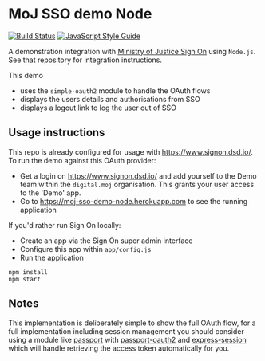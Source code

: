# MoJ SSO demo Node

[![Build Status](https://travis-ci.org/ministryofjustice/moj-sso-demo-node.svg?branch=master)](https://travis-ci.org/ministryofjustice/moj-sso-demo-node?branch=master) [![JavaScript Style Guide](https://img.shields.io/badge/code%20style-standard-brightgreen.svg)](http://standardjs.com/)

A demonstration integration with [Ministry of Justice Sign On](https://github.com/ministryofjustice/moj-sso) using `Node.js`. See that repository for integration instructions.

This demo

* uses the `simple-oauth2` module to handle the OAuth flows
* displays the users details and authorisations from SSO
* displays a logout link to log the user out of SSO

## Usage instructions

This repo is already configured for usage with <https://www.signon.dsd.io/>. To run the demo against this OAuth provider:

* Get a login on <https://www.signon.dsd.io/> and add yourself to the Demo team within the `digital.moj` organisation. This grants your user access to the 'Demo' app.
* Go to https://moj-sso-demo-node.herokuapp.com to see the running application

If you'd rather run Sign On locally:

* Create an app via the Sign On super admin interface
* Configure this app within `app/config.js`
* Run the application

```
npm install
npm start
```

## Notes

This implementation is deliberately simple to show the full OAuth flow, for a full implementation including session management you should consider using a module like [passport](https://www.npmjs.com/package/passport) with [passport-oauth2](https://www.npmjs.com/package/passport-oauth2) and [express-session](https://www.npmjs.com/package/express-session) which will handle retrieving the access token automatically for you.
